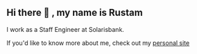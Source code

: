 ## Hi there 👋 , my name is Rustam

I work as a Staff Engineer at Solarisbank.

If you'd like to know more about me, check out my [personal site](https://rustamgasanov.com)
